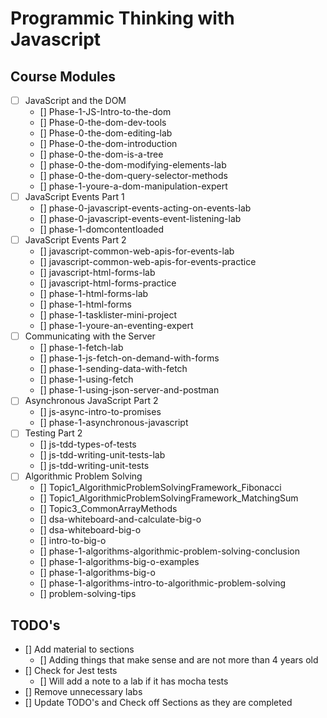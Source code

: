 #  Programmic Thinking with Javascript


## Course Modules
- [ ] JavaScript and the DOM
    - [] Phase-1-JS-Intro-to-the-dom
    - [] Phase-0-the-dom-dev-tools
    - [] Phase-0-the-dom-editing-lab
    - [] Phase-0-the-dom-introduction
    - [] phase-0-the-dom-is-a-tree
    - [] phase-0-the-dom-modifying-elements-lab
    - [] phase-0-the-dom-query-selector-methods
    - [] phase-1-youre-a-dom-manipulation-expert
- [ ] JavaScript Events Part 1
    - [] phase-0-javascript-events-acting-on-events-lab
    - [] phase-0-javascript-events-event-listening-lab
    - [] phase-1-domcontentloaded
- [ ] JavaScript Events Part 2
    - [] javascript-common-web-apis-for-events-lab
    - [] javascript-common-web-apis-for-events-practice
    - [] javascript-html-forms-lab
    - [] javascript-html-forms-practice
    - [] phase-1-html-forms-lab
    - [] phase-1-html-forms
    - [] phase-1-tasklister-mini-project
    - [] phase-1-youre-an-eventing-expert
- [ ] Communicating with the Server
    - [] phase-1-fetch-lab
    - [] phase-1-js-fetch-on-demand-with-forms
    - [] phase-1-sending-data-with-fetch
    - [] phase-1-using-fetch
    - [] phase-1-using-json-server-and-postman
- [ ] Asynchronous JavaScript Part 2
    - [] js-async-intro-to-promises
    - [] phase-1-asynchronous-javascript
- [ ] Testing Part 2
    - [] js-tdd-types-of-tests
    - [] js-tdd-writing-unit-tests-lab
    - [] js-tdd-writing-unit-tests
- [ ] Algorithmic Problem Solving
    - [] Topic1_AlgorithmicProblemSolvingFramework_Fibonacci
    - [] Topic1_AlgorithmicProblemSolvingFramework_MatchingSum
    - [] Topic3_CommonArrayMethods
    - [] dsa-whiteboard-and-calculate-big-o
    - [] dsa-whiteboard-big-o
    - [] intro-to-big-o
    - [] phase-1-algorithms-algorithmic-problem-solving-conclusion
    - [] phase-1-algorithms-big-o-examples
    - [] phase-1-algorithms-big-o
    - [] phase-1-algorithms-intro-to-algorithmic-problem-solving
    - [] problem-solving-tips
    
## TODO's
- [] Add material to sections
    - [] Adding things that make sense and are not more than 4 years old
- [] Check for Jest tests
    - [] Will add a note to a lab if it has mocha tests
- [] Remove unnecessary labs
- [] Update TODO's and Check off Sections as they are completed
